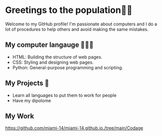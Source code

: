 # Greetings to the population👋🏻

Welcome to my GitHub profile! I'm passionate about computers and I do a lot of procedures to help others and avoid making the same mistakes. 


##  My computer langauge 👩🏻‍💻

* HTML: Building the structure of web pages.
* CSS: Styling and designing web pages.
* Python: General-purpose programming and scripting.



## My Projects 📅

* Learn all languages to put them to work for people
* Have my dipolome


## My Work

https://github.com/miami-14/miami-14.github.io./tree/main/Codage



